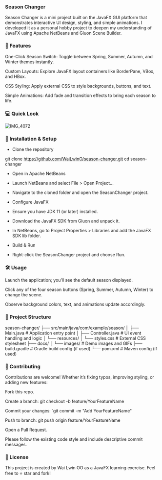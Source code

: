 ### Season Changer

Season Changer is a mini project built on the JavaFX GUI platform that demonstrates interactive UI design, styling, and simple animations. I developed it as a personal hobby project to deepen my understanding of JavaFX using Apache NetBeans and Gluon Scene Builder.

### 🌟 Features

One-Click Season Switch: Toggle between Spring, Summer, Autumn, and Winter themes instantly.

Custom Layouts: Explore JavaFX layout containers like BorderPane, VBox, and HBox.

CSS Styling: Apply external CSS to style backgrounds, buttons, and text.

Simple Animations: Add fade and transition effects to bring each season to life.

### 💻 Quick Look 

![IMG_4072](https://github.com/user-attachments/assets/00371866-c5af-484b-b112-3f6e4210bd90)


### 🚀 Installation & Setup

- Clone the repository

git clone https://github.com/WaiLwinO/season-changer.git
cd season-changer

- Open in Apache NetBeans

- Launch NetBeans and select File > Open Project...

- Navigate to the cloned folder and open the SeasonChanger project.

- Configure JavaFX

- Ensure you have JDK 11 (or later) installed.

- Download the JavaFX SDK from Gluon and unpack it.

- In NetBeans, go to Project Properties > Libraries and add the JavaFX SDK lib folder.

- Build & Run

- Right-click the SeasonChanger project and choose Run.

### 🛠️ Usage

Launch the application; you’ll see the default season displayed.

Click any of the four season buttons (Spring, Summer, Autumn, Winter) to change the scene.

Observe background colors, text, and animations update accordingly.

### 📁 Project Structure

season-changer/
├── src/main/java/com/example/season/
│   ├── Main.java         # Application entry point
│   ├── Controller.java   # UI event handling and logic
│   └── resources/
│       └── styles.css    # External CSS stylesheet
├── docs/
│   └── images/      # Demo images and GIFs
├── build.gradle          # Gradle build config (if used)
└── pom.xml               # Maven config (if used)

### 🤝 Contributing

Contributions are welcome! Whether it’s fixing typos, improving styling, or adding new features:

Fork this repo.

Create a branch: git checkout -b feature/YourFeatureName

Commit your changes: `git commit -m "Add YourFeatureName"

Push to branch: git push origin feature/YourFeatureName

Open a Pull Request.

Please follow the existing code style and include descriptive commit messages.

### 📄 License

This project is created by Wai Lwin OO as a JavaFX learning exercise. Feel free to ⭐ star and fork!


